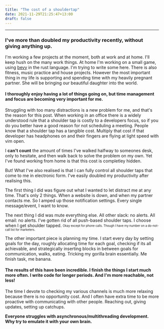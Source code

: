 ```yaml
---
title: "The cost of a shouldertap"
date: 2021-11-29T21:25:47+13:00
draft: false
---
```


---

### I've more than doubled my productivity recently, without giving anything up.

I'm working a few projects at the moment, both at work and at home.
I'll keep hush on the many work things. At home I'm working on a small game, using [bevy](https://github.com/bevyengine/bevy) in the rust language. 
I'm trying to write some here. There is also fitness, music practice and house projects. However the most important thing in my life is supporting and spending time with my heavily pregnant partner. She will be bringing our beautiful daughter into the world.

#### I thoroughly enjoy having a lot of things going on, but time management and focus are becoming very important for me.

Struggling with too many distractions is a new problem for me, and that's the reason for this post.
When working in an office there is a widely understood rule that a shoulder tap is costly to a developers focus, so if you do you better have a good reason for not scheduling a meeting. People know that a shoulder tap has a tangible cost. Multiply that cost if that developer has headphones on and their fingers are flying at light speed with vim open.

I **can't count** the amount of times I've walked halfway to someones desk, only  to hesitate, and then walk back to solve the problem on my own.
Yet I've found working from home is that this cost is completley hidden.

But! What I've also realised is that I can fully control all shoulder taps that come to me in electronic form.
I've easily doubled my productivity after realising this.

The first thing I did was figure out what I wanted to let distract me at any time. That's only 2 things.  When a website is down, and when my partner contacts me.
So I amped up those notification settings. Every single message/event, I want to know.

The next thing I did was mute everything else. All other slack: no alerts. All email: no alerts.
I've gotten rid of all push-based shoulder taps. I choose when I get shoulder tapped.
<sub><sup>Okay except for phone calls. Though I have my number on a do-not-call list for marketers. </sup></sub>

The other important piece is planning my time. I start every day by setting goals for the day, roughly allocating time for each goal, checking if its all achievable, and strategically inserting blocks in between goals for communication, walks, eating.
Tricking my gorilla brain essentially. Me finish task, me banana. 

#### The results of this have been incredible. I finish the things I start much more often. I write code for longer periods. And I'm more reachable, not less!
The time I devote to checking my various channels is much more relaxing because there is no opportunity cost. And I often have extra time to be more proactive with communicating with other people. Reaching out, giving updates, setting up catchups.

**Everyone struggles with asynchronous/multithreading development. Why try to emulate it with your own brain.**





